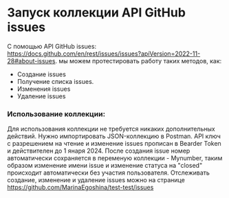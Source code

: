 # Запуск коллекции API GitHub issues
С помощью API GitHub issues: https://docs.github.com/en/rest/issues/issues?apiVersion=2022-11-28#about-issues. мы можем протестировать работу таких методов, как:

- Создание issues
- Получение списка issues.
- Изменения issues
- Удаление issues

### Использование коллекции:
  Для использования коллекции не требуется никаких дополнительных действий. Нужно импортировать JSON-коллекцию в Postman. API ключ с разрешением на чтение и изменение issues прописан в Bearder Token и действителен до 1 янаря 2024.
  После создания issue номер автоматически сохраняется в переменую коллекции - Mynumber, таким образом изменение имени issue и изменение статуса на "closed" происходит автоматически без участия пользователя.
Отслеживать создание, изменение и удаление issues можно на странице https://github.com/MarinaEgoshina/test-test/issues
